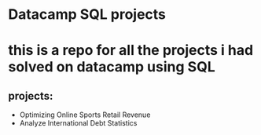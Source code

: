 # Datacamp SQL projects

# this is a repo for all the projects i had solved on datacamp using SQL

## projects:
- Optimizing Online Sports Retail Revenue
- Analyze International Debt Statistics
